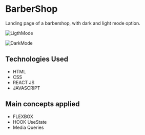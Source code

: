 # BarberShop
Landing page of a barbershop, with dark and light mode option.


![LigthMode](https://user-images.githubusercontent.com/107083288/220774269-816636bd-b1c9-4d83-bca2-4b27dc53a48c.png)


![DarkMode](https://user-images.githubusercontent.com/107083288/220777758-f63989a8-4470-4b39-a25b-81ca9bb96e71.png)

<h2>Technologies Used</h2>
<ul>
<li>HTML</li>
<li>CSS</li>
<li>REACT JS</li>
<li>JAVASCRIPT</li>
</ul>

<h2>Main concepts applied</h2>
<ul>
<li>FLEXBOX</li>
<li>HOOK UseState</li>
<li>Media Queries</li>
</ul>


